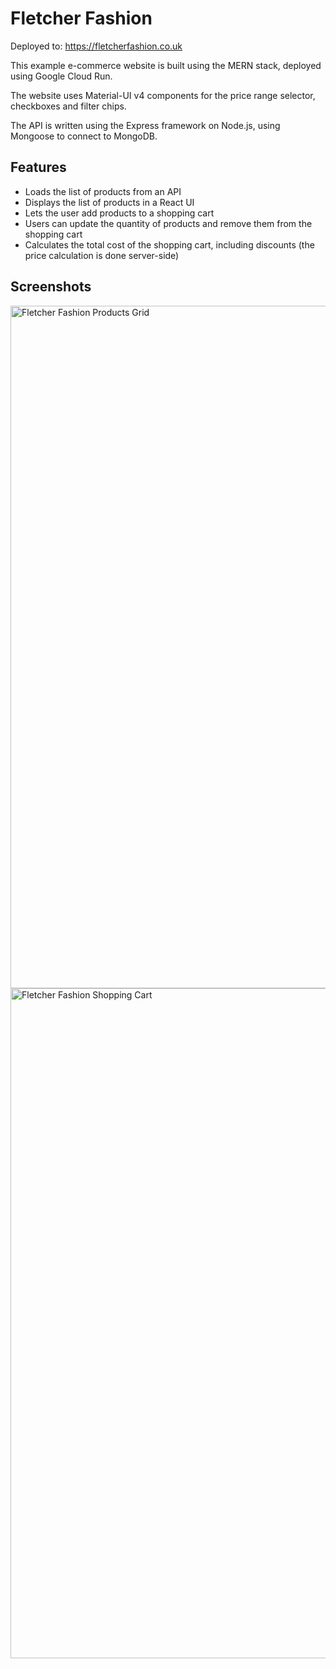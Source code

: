# Fletcher Fashion

Deployed to: https://fletcherfashion.co.uk

This example e-commerce website is built using the MERN stack, deployed using Google Cloud Run.

The website uses Material-UI v4 components for the price range selector, checkboxes and filter chips.

The API is written using the Express framework on Node.js, using Mongoose to connect to MongoDB.

## Features
- Loads the list of products from an API
- Displays the list of products in a React UI 
- Lets the user add products to a shopping cart
- Users can update the quantity of products and remove them from the shopping cart
- Calculates the total cost of the shopping cart, including discounts (the price calculation is done server-side)


## Screenshots

<img width="1092" alt="Fletcher Fashion Products Grid" src="https://github.com/tomfletch/fletcher-fashion/assets/4648196/3a1ebd8d-0e01-4237-a5d4-d26ba2af3c9f">

<img width="1072" alt="Fletcher Fashion Shopping Cart" src="https://github.com/tomfletch/fletcher-fashion/assets/4648196/5a1eba6a-f50c-46c2-935e-7d2a2af17b93">
